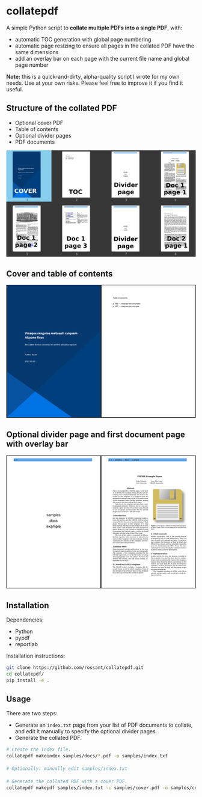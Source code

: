 # collatepdf

A simple Python script to **collate multiple PDFs into a single PDF**, with:

* automatic TOC generation with global page numbering
* automatic page resizing to ensure all pages in the collated PDF have the same dimensions
* add an overlay bar on each page with the current file name and global page number

**Note:** this is a quick-and-dirty, alpha-quality script I wrote for my own needs. Use at your own risks. Please feel free to improve it if you find it useful.

## Structure of the collated PDF

- Optional cover PDF
- Table of contents
- Optional divider pages
- PDF documents

![](screenshots/collatepdf.png)

## Cover and table of contents

![](screenshots/cover.png)

## Optional divider page and first document page with overlay bar

![](screenshots/divider.png)

## Installation

Dependencies:

- Python
- pypdf
- reportlab

Installation instructions:

```bash
git clone https://github.com/rossant/collatepdf.git
cd collatepdf/
pip install -e .
```

## Usage

There are two steps:

- Generate an `index.txt` page from your list of PDF documents to collate, and edit it manually to specify the optional divider pages.
- Generate the collated PDF.

```bash
# Create the index file.
collatepdf makeindex samples/docs/*.pdf -o samples/index.txt

# Optionally: manually edit samples/index.txt

# Generate the collated PDF with a cover PDF.
collatepdf makepdf samples/index.txt -c samples/cover.pdf -o samples/collated.pdf
```
